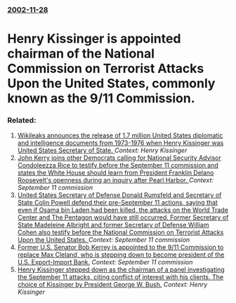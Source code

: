 ### [2002-11-28](/news/2002/11/28/index.md)

#  Henry Kissinger is appointed chairman of the National Commission on Terrorist Attacks Upon the United States, commonly known as the 9/11 Commission.




### Related:

1. [Wikileaks announces the release of 1.7 million United States diplomatic and intelligence documents from 1973-1976 when Henry Kissinger was United States Secretary of State. ](/news/2013/04/8/wikileaks-announces-the-release-of-1-7-million-united-states-diplomatic-and-intelligence-documents-from-1973a1976-when-henry-kissinger-was.md) _Context: Henry Kissinger_
2. [ John Kerry joins other Democrats calling for National Security Advisor Condoleezza Rice to testify before the September 11 commission and states the White House should learn from President Franklin Delano Roosevelt's openness during an inquiry after Pearl Harbor. ](/news/2004/03/27/john-kerry-joins-other-democrats-calling-for-national-security-advisor-condoleezza-rice-to-testify-before-the-september-11-commission-and-s.md) _Context: September 11 commission_
3. [ United States Secretary of Defense Donald Rumsfeld and Secretary of State Colin Powell defend their pre-September 11 actions, saying that even if Osama bin Laden had been killed, the attacks on the World Trade Center and The Pentagon would have still occurred. Former Secretary of State Madeleine Albright and former Secretary of Defense William Cohen also testify before the National Commission on Terrorist Attacks Upon the United States. ](/news/2004/03/23/united-states-secretary-of-defense-donald-rumsfeld-and-secretary-of-state-colin-powell-defend-their-pre-september-11-actions-saying-that-e.md) _Context: September 11 commission_
4. [Former U.S. Senator Bob Kerrey is appointed to the 9/11 Commission to replace Max Cleland, who is stepping down to become president of the U.S. Export-Import Bank.](/news/2003/12/9/former-u-s-senator-bob-kerrey-is-appointed-to-the-9-11-commission-to-replace-max-cleland-who-is-stepping-down-to-become-president-of-the-u.md) _Context: September 11 commission_
5. [Henry Kissinger stepped down as the chairman of a panel investigating the September 11 attacks, citing conflict of interest with his clients. The choice of Kissinger by President George W. Bush.](/news/2002/12/13/henry-kissinger-stepped-down-as-the-chairman-of-a-panel-investigating-the-september-11-attacks-citing-conflict-of-interest-with-his-clients.md) _Context: Henry Kissinger_
